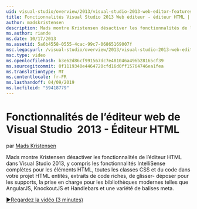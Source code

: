 ```yaml
---
uid: visual-studio/overview/2013/visual-studio-2013-web-editor-features-html-editor
title: Fonctionnalités Visual Studio 2013 Web éditeur - éditeur HTML | Microsoft Docs
author: madskristensen
description: Mads montre Kristensen désactiver les fonctionnalités de l’éditeur HTML dans Visual Studio 2013, y compris les fonctionnalités IntelliSense complètes pour les éléments HTML, toutes les classes CSS et du code dans votre projet...
ms.author: riande
ms.date: 10/17/2013
ms.assetid: 5a6b4558-0555-4cac-99c7-06865169007f
msc.legacyurl: /visual-studio/overview/2013/visual-studio-2013-web-editor-features-html-editor
msc.type: video
ms.openlocfilehash: b3e62d86cf991567dc7e481046a496b28165cf39
ms.sourcegitcommit: 0f1119340e4464720cfd16d0ff15764746ea1fea
ms.translationtype: MT
ms.contentlocale: fr-FR
ms.lasthandoff: 04/09/2019
ms.locfileid: "59418779"
---
```

# <a name="visual-studio-2013-web-editor-features---html-editor"></a>Fonctionnalités de l’éditeur web de Visual Studio  2013 - Éditeur HTML

par [Mads Kristensen](https://github.com/madskristensen)

Mads montre Kristensen désactiver les fonctionnalités de l’éditeur HTML dans Visual Studio 2013, y compris les fonctionnalités IntelliSense complètes pour les éléments HTML, toutes les classes CSS et du code dans votre projet HTML entités, extraits de code riches, de glisser- déposer pour les supports, la prise en charge pour les bibliothèques modernes telles que AngularJS, KnockoutJS et Handlebars et une variété de balises meta.

[&#9654;Regardez la vidéo (3 minutes)](https://channel9.msdn.com/Blogs/ASP-NET-Site-Videos/visual-studio-2013-web-editor-features-html-editor)
